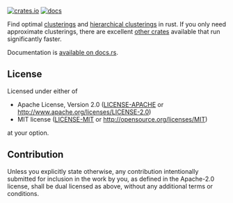 [![crates.io](https://img.shields.io/crates/v/exact-clustering.svg)](https://crates.io/crates/exact-clustering)
[![docs](https://docs.rs/exact-clustering/badge.svg)](https://docs.rs/exact-clustering)

Find optimal [clusterings](https://en.wikipedia.org/wiki/Cluster_analysis) and [hierarchical clusterings](https://en.wikipedia.org/wiki/Hierarchical_clustering) in rust. If you only need approximate clusterings, there are excellent [other crates](https://www.arewelearningyet.com/clustering/) available that run significantly faster.

Documentation is [available on docs.rs](https://docs.rs/exact-clustering).


## License

Licensed under either of

- Apache License, Version 2.0 ([LICENSE-APACHE](LICENSE-APACHE) or http://www.apache.org/licenses/LICENSE-2.0)
- MIT license ([LICENSE-MIT](LICENSE-MIT) or http://opensource.org/licenses/MIT)

at your option.


## Contribution

Unless you explicitly state otherwise, any contribution intentionally submitted
for inclusion in the work by you, as defined in the Apache-2.0 license, shall be
dual licensed as above, without any additional terms or conditions.
